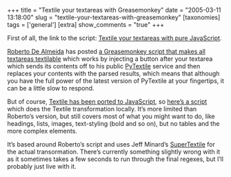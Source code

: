 +++
title = "Textile your textareas with Greasemonkey"
date = "2005-03-11 13:18:00"
slug = "textile-your-textareas-with-greasemonkey"
[taxonomies]
tags = ['general']
[extra]
show_comments = "true"
+++

First of all, the link to the script: [Textile your textareas with pure JavaScript](http://philwilson.org/code/greasemonkey/textile.user.js).

[Roberto De Almeida](http://dealmeida.net/) has posted [a Greasemonkey script that makes all textareas textilable](http://dealmeida.net/en/Projects/PyTextile/greasemonkey_and_textile.html) which works by injecting a button after your textarea which sends its contents off to his public [PyTextile](http://dealmeida.net/en/Projects/PyTextile/) service and then replaces your contents with the parsed results, which means that although you have the full power of the latest version of PyTextile at your fingertips, it can be a little slow to respond.

But of course, [Textile has been ported to JavaScript](http://www.kryogenix.org/days/2004/07/07/commentsTextile), so [here’s a script](http://philwilson.org/code/greasemonkey/textile.user.js) which does the Textile transformation locally. It’s more limited than Roberto’s version, but still covers most of what you might want to do, like headings, lists, images, text-styling (bold and so on), but no tables and the more complex elements.

It’s based around Roberto’s script and uses Jeff Minard’s [SuperTextile](http://www.creatimation.net/textile.js) for the actual transormation. There’s currently something slightly wrong with it as it sometimes takes a few seconds to run through the final regexes, but I’ll probably just live with it.
